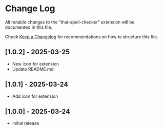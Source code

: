 # Change Log

All notable changes to the "thai-spell-checker" extension will be documented in this file.

Check [Keep a Changelog](http://keepachangelog.com/) for recommendations on how to structure this file.

## [1.0.2] - 2025-03-25

- New icon for extension
- Update README.md

## [1.0.1] - 2025-03-24

- Add icon for extension

## [1.0.0] - 2025-03-24

- Initial release

